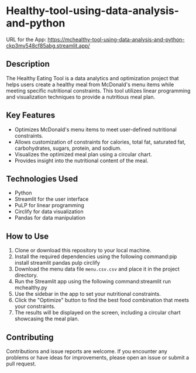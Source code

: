 # Healthy-tool-using-data-analysis-and-python
URL for the App: https://mchealthy-tool-using-data-analysis-and-python-ckp3my548cf85abg.streamlit.app/

## Description
The Healthy Eating Tool is a data analytics and optimization project that helps users create a healthy meal from McDonald's menu items while meeting specific nutritional constraints. This tool utilizes linear programming and visualization techniques to provide a nutritious meal plan.

## Key Features
- Optimizes McDonald's menu items to meet user-defined nutritional constraints.
- Allows customization of constraints for calories, total fat, saturated fat, carbohydrates, sugars, protein, and sodium.
- Visualizes the optimized meal plan using a circular chart.
- Provides insight into the nutritional content of the meal.

## Technologies Used
- Python
- Streamlit for the user interface
- PuLP for linear programming
- Circlify for data visualization
- Pandas for data manipulation

## How to Use
1. Clone or download this repository to your local machine.
2. Install the required dependencies using the following command:pip install streamlit pandas pulp circlify
3. Download the menu data file `menu.csv.csv` and place it in the project directory.
4. Run the Streamlit app using the following command:streamlit run mchealthy.py
5. Use the sidebar in the app to set your nutritional constraints.
6. Click the "Optimize" button to find the best food combination that meets your constraints.
7. The results will be displayed on the screen, including a circular chart showcasing the meal plan.

## Contributing
Contributions and issue reports are welcome. If you encounter any problems or have ideas for improvements, please open an issue or submit a pull request.



